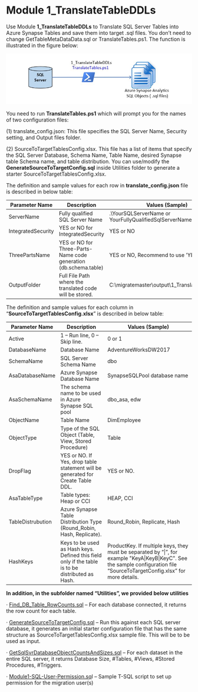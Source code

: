 # **Module 1_TranslateTableDDLs** 

Use Module **1_TranslateTableDDLs** to Translate SQL Server Tables into Azure Synapse Tables and save them into target .sql files.  You don’t need to change GetTableMetaDataData.sql or TranslateTables.ps1. The function is illustrated in the figure below:

![Module 1_TranslateMetadata](..//images/M1_TranslateMetaData.JPG)



You need to run **TranslateTables.ps1** which will prompt you for the names of two configuration files:

(1)  translate_config.json: This file specifies the SQL Server Name, Security setting, and Output files folder. 

(2)  SourceToTargetTablesConfig.xlsx. This file has a list of items that specify the SQL Server Database, Schema Name, Table Name, desired Synapse table Schema name, and table distribution. You can use/modify the **GenerateSourceToTargetConfig.sql** inside Utilities folder to generate a starter SourceToTargetTablesConfig.xlsx.

The definition and sample values for each row in **translate_config.json** file is described in below table:

| Parameter Name     | Description                                                  | Values (Sample)                                          |
| ------------------ | ------------------------------------------------------------ | -------------------------------------------------------- |
| ServerName         | Fully qualified SQL Server Name                              | .\\YourSQLServerName  or YourFullyQualifiedSqlServerName |
| IntegratedSecurity | YES or NO for IntegratedSecurity                             | YES or NO                                                |
| ThreePartsName     | YES or NO for Three-Parts-Name  code generation (db.schema.table) | YES or NO, Recommend to use 'YES'.                       |
| OutputFolder       | Full File Path where the  translated code will be stored.    | C:\\migratemaster\\output\\1_TranslateTableDDLs          |

The definition and sample values for each column in “**SourceToTargetTablesConfig.xlsx**” is described in below table:

| Parameter Name    | Description                                                  | Values (Sample)                                              |
| ----------------- | ------------------------------------------------------------ | ------------------------------------------------------------ |
| Active            | 1 – Run line,  0 – Skip line.                                | 0 or 1                                                       |
| DatabaseName      | Database Name                                                | AdventureWorksDW2017                                         |
| SchemaName        | SQL Server Schema Name                                       | dbo                                                          |
| AsaDatabaseName   | Azure Synapse Database Name                                  | SynapseSQLPool database name                                 |
| AsaSchemaName     | The schema name to be used in Azure Synapse  SQL pool        | dbo_asa, edw                                                 |
| ObjectName        | Table Name                                                   | DimEmployee                                                  |
| ObjectType        | Type of the SQL Object (Table, View, Stored  Procedure)      | Table                                                        |
| DropFlag          | YES or NO. If Yes, drop table statement will  be generated for Create Table DDL. | YES or NO.                                                   |
| AsaTableType      | Table types: Heap or CCI                                     | HEAP, CCI                                                    |
| TableDistrubution | Azure Synapse Table Distribution Type  (Round_Robin, Hash, Replicate). | Round_Robin, Replicate, Hash                                 |
| HashKeys          | Keys to be used as Hash keys. Defined this  field only if the table is to be distributed as Hash. | ProductKey. If multiple keys, they must be  separated by “\|”, for example "KeyA\|KeyB\|KeyC". See the sample configuration file “SourceToTargetConfig.xlsx”  for more details. |

**In addition, in the subfolder named “Utilities”, we provided below utilities**

·     <u>Find_DB_Table_RowCounts.sql</u> – For each database connected, it returns the row count for each table. 

·     <u>GenerateSourceToTargetConfig.sql</u> – Run this against each SQL server database, it generates an initial starter configuration file that has the same structure as SourceToTargetTablesConfig.xlsx sample file. This will be to be used as input. 

·     <u>GetSqlSvrDatabaseObjectCountsAndSizes.sql</u> – For each dataset in the entire SQL server, it returns Database Size, #Tables, #Views, #Stored Procedures, #Triggers. 

·     <u>Module1-SQL-User-Permission.sq</u>l – Sample T-SQL script to set up permission for the migration user(s)

